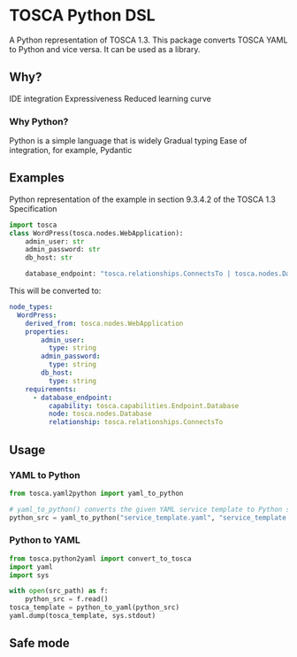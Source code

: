 # TOSCA Python DSL

A Python representation of TOSCA 1.3. This package converts TOSCA YAML to Python and vice versa. It can be used as a library.

## Why?

IDE integration
Expressiveness
Reduced learning curve

### Why Python?

Python is a simple language that is widely 
Gradual typing
Ease of integration, for example, Pydantic

## Examples

Python representation of the example in section 9.3.4.2 of the TOSCA 1.3 Specification

```python
import tosca
class WordPress(tosca.nodes.WebApplication):
    admin_user: str
    admin_password: str
    db_host: str

    database_endpoint: "tosca.relationships.ConnectsTo | tosca.nodes.Database | tosca.capabilities.EndpointDatabase"
```

This will be converted to:

```yaml
node_types:
  WordPress:
    derived_from: tosca.nodes.WebApplication
    properties:
        admin_user:
          type: string
        admin_password:
          type: string
        db_host:
          type: string
    requirements:
      - database_endpoint:
          capability: tosca.capabilities.Endpoint.Database
          node: tosca.nodes.Database
          relationship: tosca.relationships.ConnectsTo
```

## Usage
### YAML to Python

```python
from tosca.yaml2python import yaml_to_python

# yaml_to_python() converts the given YAML service template to Python source code as a string and saves it to a file if a second file path is provided.
python_src = yaml_to_python("service_template.yaml", "service_template.py")
```

### Python to YAML

```python
from tosca.python2yaml import convert_to_tosca
import yaml
import sys

with open(src_path) as f:
    python_src = f.read()
tosca_template = python_to_yaml(python_src)
yaml.dump(tosca_template, sys.stdout)
```

## Safe mode

